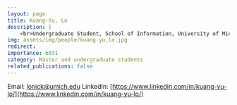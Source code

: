 ```yaml
---
layout: page
title: Kuang-Yu, Lo
description: |
    <br>Undergraduate Student, School of Information, University of Michigan<br>Sep 2024 -- Present
img: assets/img/people/kuang-yu,lo.jpg
redirect: 
importance: 6931
category: Master and undergraduate students
related_publications: false
---
```

Email: [lonick@umich.edu](mailto:lonick@umich.edu)
LinkedIn: [https://www.linkedin.com/in/kuang-yu-lo/](https://www.linkedin.com/in/kuang-yu-lo/)
